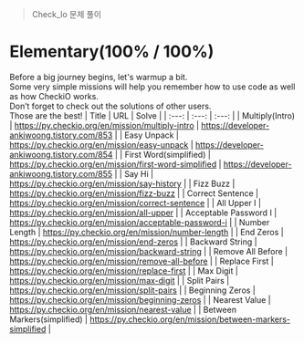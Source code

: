 > Check_Io 문제 풀이
# Elementary(100% / 100%)
Before a big journey begins, let's warmup a bit.<br>
Some very simple missions will help you remember how to use code as well as how CheckiO works.<br>
Don’t forget to check out the solutions of other users.<br>
Those are the best!
| Title | URL | Solve |
| :---: | :---: | :---: |
| Multiply(Intro) | https://py.checkio.org/en/mission/multiply-intro | https://developer-ankiwoong.tistory.com/853 |
| Easy Unpack | https://py.checkio.org/en/mission/easy-unpack | https://developer-ankiwoong.tistory.com/854 |
| First Word(simplified) | https://py.checkio.org/en/mission/first-word-simplified | https://developer-ankiwoong.tistory.com/855 |
| Say Hi | https://py.checkio.org/en/mission/say-history |
| Fizz Buzz | https://py.checkio.org/en/mission/fizz-buzz |
| Correct Sentence | https://py.checkio.org/en/mission/correct-sentence |
| All Upper I | https://py.checkio.org/en/mission/all-upper |
| Acceptable Password I | https://py.checkio.org/en/mission/acceptable-password-i |
| Number Length | https://py.checkio.org/en/mission/number-length |
| End Zeros | https://py.checkio.org/en/mission/end-zeros |
| Backward String | https://py.checkio.org/en/mission/backward-string |
| Remove All Before | https://py.checkio.org/en/mission/remove-all-before |
| Replace First | https://py.checkio.org/en/mission/replace-first |
| Max Digit | https://py.checkio.org/en/mission/max-digit |
| Split Pairs | https://py.checkio.org/en/mission/split-pairs |
| Beginning Zeros | https://py.checkio.org/en/mission/beginning-zeros |
| Nearest Value | https://py.checkio.org/en/mission/nearest-value |
| Between Markers(simplified) | https://py.checkio.org/en/mission/between-markers-simplified |
